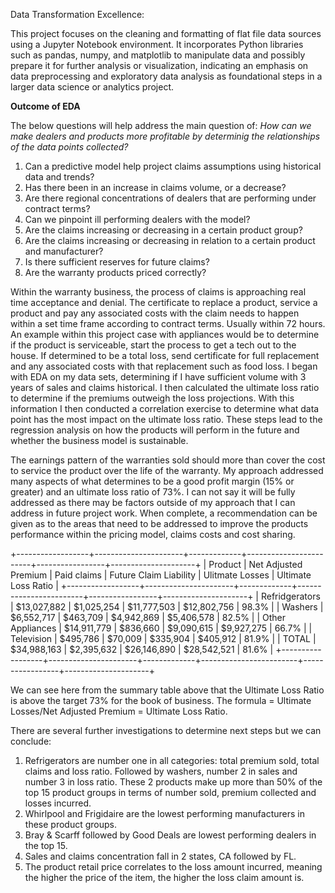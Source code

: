 Data Transformation Excellence:  

This project focuses on the cleaning and formatting of flat file data sources using a Jupyter Notebook environment. It incorporates Python libraries such as pandas, numpy, and matplotlib to manipulate data and possibly prepare it for further analysis or visualization, indicating an emphasis on data preprocessing and exploratory data analysis as foundational steps in a larger data science or analytics project.

__Outcome of EDA__

The below questions will help address the main question of:  *How can we make dealers and products more profitable by determinig the relationships of the data points collected?* 

1. Can a predictive model help project claims assumptions using historical data and trends? 
2. Has there been in an increase in claims volume, or a decrease? 
3. Are there regional concentrations of dealers that are performing under contract terms? 
4. Can we pinpoint ill performing dealers with the model? 
5. Are the claims increasing or decreasing in a certain product group? 
6. Are the claims increasing or decreasing in relation to a certain product and manufacturer? 
7. Is there sufficient reserves for future claims? 
8. Are the warranty products priced correctly?

Within the warranty business, the process of claims is approaching real time acceptance and denial. The certificate to replace a product, service a product and pay any associated costs with the claim needs to happen within a set time frame according to contract terms. Usually within 72 hours. An example within this project case with appliances would be to determine if the product is serviceable, start the process to get a tech out to the house.  If determined to be a total loss, send certificate for full replacement and any associated costs with that replacement such as food loss. I began with EDA on my data sets, determining if I have sufficient volume with 3 years of sales and claims historical.  I then calculated the ultimate loss ratio to determine if the premiums outweigh the loss projections. With this information I then conducted a correlation exercise to determine what data point has the most impact on the ultimate loss ratio. These steps lead to the regression analysis on how the products will perform in the future and whether the business model is sustainable.

The earnings pattern of the warranties sold should more than cover the cost to service the product over the life of the warranty. My approach addressed many aspects of what determines to be a good profit margin (15% or greater) and an ultimate loss ratio of 73%.  I can not say it will be fully addressed as there may be factors outside of my approach that I can address in future project work. When complete, a recommendation can be given as to the areas that need to be addressed to improve the products performance within the pricing model, claims costs and cost sharing.

+------------------+----------------------+-------------+------------------------+-----------------+---------------------+
|     Product      | Net Adjusted Premium | Paid claims | Future Claim Liability | Ulitmate Losses | Ultimate Loss Ratio |
+------------------+----------------------+-------------+------------------------+-----------------+---------------------+
|  Refridgerators  |     $13,027,882      |  $1,025,254 |      $11,777,503       |   $12,802,756   |        98.3%        |
|     Washers      |      $6,552,717      |   $463,709  |       $4,942,869       |    $5,406,578   |        82.5%        |
| Other Appliances |     $14,911,779      |   $836,660  |       $9,090,615       |    $9,927,275   |        66.7%        |
|    Television    |       $495,786       |   $70,009   |        $335,904        |     $405,912    |        81.9%        |
|      TOTAL       |     $34,988,163      |  $2,395,632 |      $26,146,890       |   $28,542,521   |        81.6%        |
+------------------+----------------------+-------------+------------------------+-----------------+---------------------+

We can see here from the summary table above that the Ultimate Loss Ratio is above the target 73% for the book of business. The formula = Ultimate Losses/Net Adjusted Premium = Ultimate Loss Ratio.

There are several further investigations to determine next steps but we can conclude:  

1. Refrigerators are number one in all categories:  total premium sold, total claims and loss ratio. Followed by washers, number 2 in sales and number 3 in loss ratio. These 2 products make up more than 50%      of the top 15 product groups in terms of number sold, premium collected and losses incurred.   
2. Whirlpool and Frigidaire are the lowest performing manufacturers in these product groups.   
3. Bray & Scarff followed by Good Deals are lowest performing dealers in the top 15.   
4. Sales and claims concentration fall in 2 states, CA followed by FL.   
5. The product retail price correlates to the loss amount incurred, meaning the higher the price of the item, the higher the loss claim amount is. 
